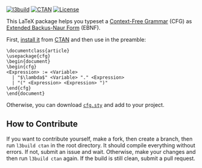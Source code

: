 [![l3build](https://github.com/yegor256/cfg/actions/workflows/l3build.yml/badge.svg)](https://github.com/yegor256/cfg/actions/workflows/l3build.yml)
[![CTAN](https://img.shields.io/ctan/v/cfg)](https://ctan.org/pkg/cfg)
[![License](https://img.shields.io/badge/license-MIT-green.svg)](https://github.com/yegor256/cfg/blob/master/LICENSE.txt)

This LaTeX package helps you typeset a
[Context-Free Grammar](https://en.wikipedia.org/wiki/Context-free_grammar) (CFG)
as [Extended Backus-Naur Form](https://en.wikipedia.org/wiki/Extended_Backus%E2%80%93Naur_form) (EBNF).

First, [install it](https://en.wikibooks.org/wiki/LaTeX/Installing_Extra_Packages)
from [CTAN](https://ctan.org/pkg/cfg)
and then use in the preamble:

```text
\documentclass{article}
\usepackage{cfg}
\begin{document}
\begin{cfg}
<Expression> := <Variable>
  | "$\lambda$" <Variable> "." <Expression>
  | "(" <Expression> <Expression> ")"
\end{cfg}
\end{document}
```

Otherwise, you can download [`cfg.sty`](https://raw.githubusercontent.com/yegor256/cfg/gh-pages/cfg/cfg.sty) and add to your project.

## How to Contribute

If you want to contribute yourself, make a fork, then create a branch, 
then run `l3build ctan` in the root directory.
It should compile everything without errors. If not, submit an issue and wait.
Otherwise, make your changes and then run `l3build ctan` again. If the build is
still clean, submit a pull request.
